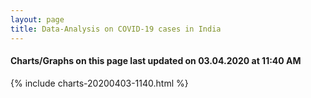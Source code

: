 ```yaml
---
layout: page
title: Data-Analysis on COVID-19 cases in India
---
```

#### Charts/Graphs on this page last updated on 03.04.2020 at 11:40 AM
{% include charts-20200403-1140.html %}